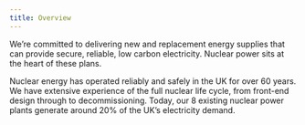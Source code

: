 ```yaml
---
title: Overview
---
```

We’re committed to delivering new and replacement energy supplies that can provide secure, reliable, low carbon electricity. Nuclear power sits at the heart of these plans. 


Nuclear energy has operated reliably and safely in the UK for over 60 years. We have extensive experience of the full nuclear life cycle, from front-end design through to decommissioning. Today, our 8 existing nuclear power plants generate around 20% of the UK’s electricity demand. 

